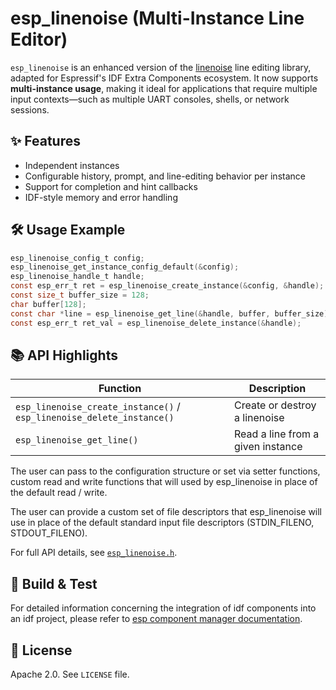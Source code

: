 # esp_linenoise (Multi-Instance Line Editor)

`esp_linenoise` is an enhanced version of the [linenoise](https://github.com/antirez/linenoise) line editing library, adapted for Espressif's IDF Extra Components ecosystem. It now supports **multi-instance usage**, making it ideal for applications that require multiple input contexts—such as multiple UART consoles, shells, or network sessions.

## ✨ Features

- Independent instances
- Configurable history, prompt, and line-editing behavior per instance
- Support for completion and hint callbacks
- IDF-style memory and error handling

## 🛠️ Usage Example

```c
esp_linenoise_config_t config;
esp_linenoise_get_instance_config_default(&config);
esp_linenoise_handle_t handle;
const esp_err_t ret = esp_linenoise_create_instance(&config, &handle);
const size_t buffer_size = 128;
char buffer[128];
const char *line = esp_linenoise_get_line(&handle, buffer, buffer_size);
const esp_err_t ret_val = esp_linenoise_delete_instance(&handle);
```

## 📚 API Highlights

| Function | Description |
|----------|-------------|
| `esp_linenoise_create_instance()` / `esp_linenoise_delete_instance()` | Create or destroy a linenoise |
| `esp_linenoise_get_line()` | Read a line from a given instance |

The user can pass to the configuration structure or set via setter functions, custom read and write functions
that will used by esp_linenoise in place of the default read / write.

The user can provide a custom set of file descriptors that esp_linenoise will use in place of the default
standard input file descriptors (STDIN_FILENO, STDOUT_FILENO).

For full API details, see [`esp_linenoise.h`](https://github.com/espressif/idf-extra-components/blob/master/esp_linenoise/include/esp_linenoise.h).

## 🧪 Build & Test

For detailed information concerning the integration of idf components into an idf project, please refer to [esp component manager documentation](https://docs.espressif.com/projects/esp-idf/en/latest/esp32/api-guides/tools/idf-component-manager.html).

## 📄 License

Apache 2.0. See `LICENSE` file.
